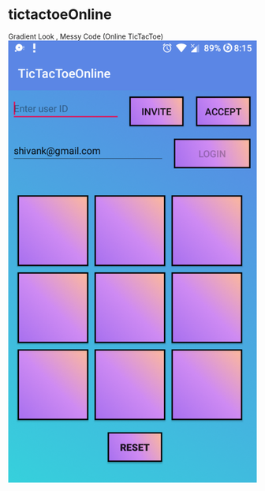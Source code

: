 # tictactoeOnline
Gradient Look , Messy Code (Online TicTacToe)
![Settings Window](https://raw.githubusercontent.com/shivank-dvlpr/tictactoeOnline/master/Screenshot_20200711-201536.png "Screenshot of App")


